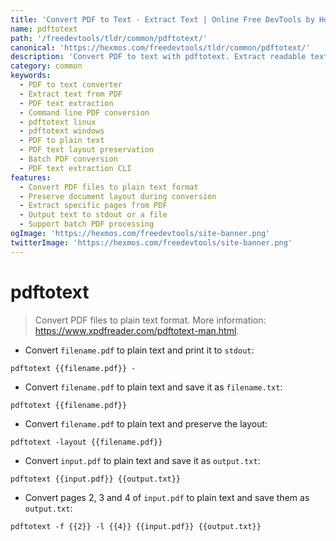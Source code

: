 ```yaml
---
title: 'Convert PDF to Text - Extract Text | Online Free DevTools by Hexmos'
name: pdftotext
path: '/freedevtools/tldr/common/pdftotext/'
canonical: 'https://hexmos.com/freedevtools/tldr/common/pdftotext/'
description: 'Convert PDF to text with pdftotext. Extract readable text content and preserve layout. Free online tool, no registration required.'
category: common
keywords:
  - PDF to text converter
  - Extract text from PDF
  - PDF text extraction
  - Command line PDF conversion
  - pdftotext linux
  - pdftotext windows
  - PDF to plain text
  - PDF text layout preservation
  - Batch PDF conversion
  - PDF text extraction CLI
features:
  - Convert PDF files to plain text format
  - Preserve document layout during conversion
  - Extract specific pages from PDF
  - Output text to stdout or a file
  - Support batch PDF processing
ogImage: 'https://hexmos.com/freedevtools/site-banner.png'
twitterImage: 'https://hexmos.com/freedevtools/site-banner.png'
---
```


# pdftotext

> Convert PDF files to plain text format.
> More information: <https://www.xpdfreader.com/pdftotext-man.html>.

- Convert `filename.pdf` to plain text and print it to `stdout`:

`pdftotext {{filename.pdf}} -`

- Convert `filename.pdf` to plain text and save it as `filename.txt`:

`pdftotext {{filename.pdf}}`

- Convert `filename.pdf` to plain text and preserve the layout:

`pdftotext -layout {{filename.pdf}}`

- Convert `input.pdf` to plain text and save it as `output.txt`:

`pdftotext {{input.pdf}} {{output.txt}}`

- Convert pages 2, 3 and 4 of `input.pdf` to plain text and save them as `output.txt`:

`pdftotext -f {{2}} -l {{4}} {{input.pdf}} {{output.txt}}`
